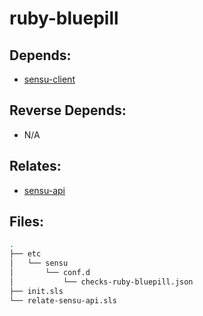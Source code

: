 # ruby-bluepill

## Depends:

  -  [sensu-client](/salt/sensu-client)

## Reverse Depends:

  -  N/A

## Relates:

  -  [sensu-api](/salt/sensu-api)

## Files:

```bash
.
├── etc
│   └── sensu
│       └── conf.d
│           └── checks-ruby-bluepill.json
├── init.sls
└── relate-sensu-api.sls
```
